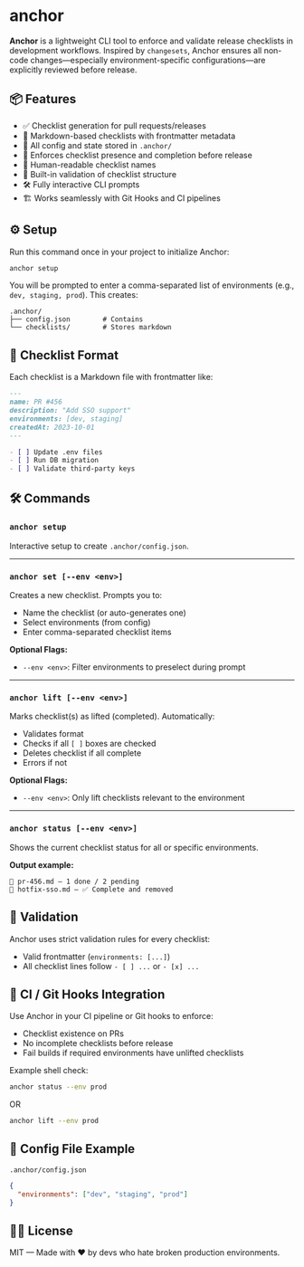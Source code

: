 # anchor

**Anchor** is a lightweight CLI tool to enforce and validate release checklists in development workflows. Inspired by `changesets`, Anchor ensures all non-code changes—especially environment-specific configurations—are explicitly reviewed before release.

## 📦 Features

- ✅ Checklist generation for pull requests/releases
- 🧾 Markdown-based checklists with frontmatter metadata
- 📁 All config and state stored in `.anchor/`
- 📌 Enforces checklist presence and completion before release
- 🧠 Human-readable checklist names
- 🧪 Built-in validation of checklist structure
- 🛠️ Fully interactive CLI prompts
- 🏗️ Works seamlessly with Git Hooks and CI pipelines

## ⚙️ Setup

Run this command once in your project to initialize Anchor:

```bash
anchor setup
```

You will be prompted to enter a comma-separated list of environments (e.g., `dev, staging, prod`). This creates:

```
.anchor/
├── config.json        # Contains 
└── checklists/        # Stores markdown
```

## 🧾 Checklist Format

Each checklist is a Markdown file with frontmatter like:

```md
---
name: PR #456
description: "Add SSO support"
environments: [dev, staging]
createdAt: 2023-10-01
---

- [ ] Update .env files
- [ ] Run DB migration
- [ ] Validate third-party keys
```

## 🛠️ Commands

### `anchor setup`

Interactive setup to create `.anchor/config.json`.

---

### `anchor set [--env <env>]`

Creates a new checklist. Prompts you to:

- Name the checklist (or auto-generates one)
- Select environments (from config)
- Enter comma-separated checklist items

**Optional Flags:**

- `--env <env>`: Filter environments to preselect during prompt

---

### `anchor lift [--env <env>]`

Marks checklist(s) as lifted (completed). Automatically:

- Validates format
- Checks if all `[ ]` boxes are checked
- Deletes checklist if all complete
- Errors if not

**Optional Flags:**

- `--env <env>`: Only lift checklists relevant to the environment

---

### `anchor status [--env <env>]`

Shows the current checklist status for all or specific environments.

**Output example:**
```
📄 pr-456.md — 1 done / 2 pending
📄 hotfix-sso.md — ✅ Complete and removed
```

## 🧪 Validation

Anchor uses strict validation rules for every checklist:

- Valid frontmatter (`environments: [...]`)
- All checklist lines follow `- [ ] ...` or `- [x] ...`

## 🤖 CI / Git Hooks Integration

Use Anchor in your CI pipeline or Git hooks to enforce:

- Checklist existence on PRs
- No incomplete checklists before release
- Fail builds if required environments have unlifted checklists

Example shell check:

```bash
anchor status --env prod
```

OR

```bash
anchor lift --env prod
```

## 🔧 Config File Example

`.anchor/config.json`

```json
{
  "environments": ["dev", "staging", "prod"]
}
```

## 🧑‍💻 License

MIT — Made with ❤️ by devs who hate broken production environments.
